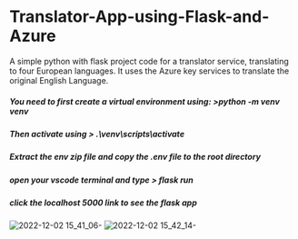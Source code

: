 # Translator-App-using-Flask-and-Azure
A simple python with flask project code for a translator service, translating to four European languages. It uses the Azure key services to translate the original English Language.
##### You need to first create a virtual environment using: >python -m venv venv
##### Then activate using > .\venv\scripts\activate
##### Extract the env zip file and copy the .env file to the root directory
##### open your vscode terminal and type > flask run
##### click the localhost 5000 link to see the flask app
![2022-12-02 15_41_06-](https://user-images.githubusercontent.com/105711066/205300513-396727d8-9ced-45da-abb9-11fa0b2ea426.png)
![2022-12-02 15_42_14-](https://user-images.githubusercontent.com/105711066/205300637-b3737d9c-c0c3-4016-9485-e277a3d18910.png)
